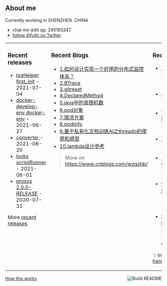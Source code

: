 ## About me

Currently working in SHENZHEN. CHINA 
 - chat me with qq: 245193247
 - [follow @fulln on Twitter](https://twitter.com/fulln16).
<table><tr><td valign="top">
 
 
### Recent releases

<!-- recent_releases starts -->
* [logHelper first_init](https://github.com/fulln/logHelper/releases/tag/1.0.0) - 2021-07-04
* [docker-develop-env docker-env](https://github.com/fulln/docker-develop-env/releases/tag/1.0.0) - 2021-06-27
* [converter ](https://github.com/fulln/converter/releases/tag/1.0.0) - 2021-06-20
* [locks scriptRunner](https://github.com/fulln/locks/releases/tag/scriptRunner) - 2021-06-01
* [proxys 2.0.0-RELEASE](https://github.com/fulln/proxys/releases/tag/2.0.0) - 2020-07-31
<!-- recent_releases ends -->

More [recent releases](https://github.com/fulln/fulln/blob/master/releases.md)

</td><td valign="top">
  
### Recent Blogs

<!-- recent_blogs starts -->
<ul>
<li>
<a href="https://www.cnblogs.com/wzqshb/p/17729221.html">1.如何设计实现一个好用的分布式监控体系？</a>
</li>
<li>
<a href="https://www.cnblogs.com/wzqshb/p/17703899.html">2.BTrace</a>
</li>
<li>
<a href="https://www.cnblogs.com/wzqshb/p/17703904.html">3.gitreset</a>
</li>
<li>
<a href="https://www.cnblogs.com/wzqshb/p/17703906.html">4.DeclaredMethod</a>
</li>
<li>
<a href="https://www.cnblogs.com/wzqshb/p/17703907.html">5.java中的真随机数</a>
</li>
<li>
<a href="https://www.cnblogs.com/wzqshb/p/17701157.html">6.pod对象</a>
</li>
<li>
<a href="https://www.cnblogs.com/wzqshb/p/17698155.html">7.限流方案</a>
</li>
<li>
<a href="https://www.cnblogs.com/wzqshb/p/17692331.html">8.podInfo</a>
</li>
<li>
<a href="https://www.cnblogs.com/wzqshb/p/17619287.html">9.基于私有化文档训练AI之threado的使用和感受</a>
</li>
<li>
<a href="https://www.cnblogs.com/wzqshb/p/16987548.html">10.lambda设计参考</a>
</li>
</ul>
<!-- recent_blogs ends -->
 
> More on <a>https://www.cnblogs.com/wzqshb/ </a>
 
</td><td valign="top"> 

### Recent TIL
 
<!-- recent_TIL starts -->
* [2023-09-10](https://github.com/fulln/TIL/blob/master/daily/2023-09/2023-09-10.md) - 2023/9/10 19:38:57
* [未命名](https://github.com/fulln/TIL/blob/master/daily/%E6%9C%AA%E5%91%BD%E5%90%8D.md) - 2023/9/10 19:39:08
* [YYYY-MM-DD](https://github.com/fulln/TIL/blob/master/module/YYYY-MM-DD.md) - 2023/9/10 19:38:35
* [消息安全](https://github.com/fulln/TIL/blob/master/lib/geektime/%E6%B6%88%E6%81%AF%E9%98%9F%E5%88%97/%E6%B6%88%E6%81%AF%E5%AE%89%E5%85%A8.md) - 2023/9/9 22:08:06
* [2023-09-09](https://github.com/fulln/TIL/blob/master/daily/2023-09/2023-09-09.md) - 2023/9/9 21:21:52
* [wget下载跳过https](https://github.com/fulln/TIL/blob/master/code/shell/wget%E4%B8%8B%E8%BD%BD%E8%B7%B3%E8%BF%87https.md) - 2023/9/9 21:21:30
* [Spring-Initializr通读指南](https://github.com/fulln/TIL/blob/master/code/spring/initializr/Spring-Initializr%E9%80%9A%E8%AF%BB%E6%8C%87%E5%8D%97.md) - 2023/9/6 00:49:20
<!-- recent_TIL ends -->
 
:bulb: scaryp from [here](https://github.com/fulln/TIL)
 
</td></tr></table>
<a href="https://github.com/fulln/fulln/actions"><img src="https://github.com/fulln/fulln/workflows/Build%20README.md/badge.svg" align="right" alt="Build README"></a> <a href="https://simonwillison.net/2020/Jul/10/self-updating-profile-readme/">How this works</a>
